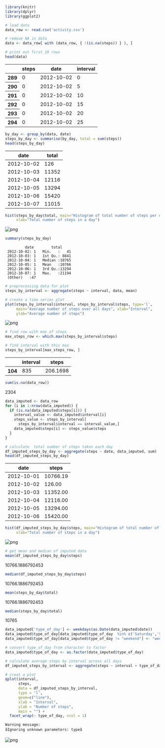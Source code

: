 

```R
library(knitr)
library(dplyr)
library(ggplot2)
```


```R
# load data
data_row <- read.csv('activity.csv')

# remove NA in data
data <- data_row[ with (data_row, { !(is.na(steps)) } ), ]

# print out first 20 rows
head(data)
```


<table>
<thead><tr><th></th><th scope=col>steps</th><th scope=col>date</th><th scope=col>interval</th></tr></thead>
<tbody>
	<tr><th scope=row>289</th><td>0         </td><td>2012-10-02</td><td> 0        </td></tr>
	<tr><th scope=row>290</th><td>0         </td><td>2012-10-02</td><td> 5        </td></tr>
	<tr><th scope=row>291</th><td>0         </td><td>2012-10-02</td><td>10        </td></tr>
	<tr><th scope=row>292</th><td>0         </td><td>2012-10-02</td><td>15        </td></tr>
	<tr><th scope=row>293</th><td>0         </td><td>2012-10-02</td><td>20        </td></tr>
	<tr><th scope=row>294</th><td>0         </td><td>2012-10-02</td><td>25        </td></tr>
</tbody>
</table>




```R
by_day <- group_by(data, date)
steps_by_day <- summarise(by_day, total = sum(steps))
head(steps_by_day)
```


<table>
<thead><tr><th scope=col>date</th><th scope=col>total</th></tr></thead>
<tbody>
	<tr><td>2012-10-02</td><td>  126     </td></tr>
	<tr><td>2012-10-03</td><td>11352     </td></tr>
	<tr><td>2012-10-04</td><td>12116     </td></tr>
	<tr><td>2012-10-05</td><td>13294     </td></tr>
	<tr><td>2012-10-06</td><td>15420     </td></tr>
	<tr><td>2012-10-07</td><td>11015     </td></tr>
</tbody>
</table>




```R
hist(steps_by_day$total, main="Histogram of total number of steps per day", 
     xlab="Total number of steps in a day")
```


![png](output_3_0.png)



```R
summary(steps_by_day)
```


             date        total      
     2012-10-02: 1   Min.   :   41  
     2012-10-03: 1   1st Qu.: 8841  
     2012-10-04: 1   Median :10765  
     2012-10-05: 1   Mean   :10766  
     2012-10-06: 1   3rd Qu.:13294  
     2012-10-07: 1   Max.   :21194  
     (Other)   :47                  



```R
# preprocessing data for plot
steps_by_interval <- aggregate(steps ~ interval, data, mean)

# create a time series plot 
plot(steps_by_interval$interval, steps_by_interval$steps, type='l', 
     main="Average number of steps over all days", xlab="Interval", 
     ylab="Average number of steps")
```


![png](output_5_0.png)



```R
# find row with max of steps
max_steps_row <- which.max(steps_by_interval$steps)

# find interval with this max
steps_by_interval[max_steps_row, ]
```


<table>
<thead><tr><th></th><th scope=col>interval</th><th scope=col>steps</th></tr></thead>
<tbody>
	<tr><th scope=row>104</th><td>835     </td><td>206.1698</td></tr>
</tbody>
</table>




```R
sum(is.na(data_row))
```


2304



```R
data_imputed <- data_row
for (i in 1:nrow(data_imputed)) {
  if (is.na(data_imputed$steps[i])) {
    interval_value <- data_imputed$interval[i]
    steps_value <- steps_by_interval[
      steps_by_interval$interval == interval_value,]
    data_imputed$steps[i] <- steps_value$steps
  }
}
```


```R
# calculate  total number of steps taken each day
df_imputed_steps_by_day <- aggregate(steps ~ date, data_imputed, sum)
head(df_imputed_steps_by_day)
```


<table>
<thead><tr><th scope=col>date</th><th scope=col>steps</th></tr></thead>
<tbody>
	<tr><td>2012-10-01</td><td>10766.19  </td></tr>
	<tr><td>2012-10-02</td><td>  126.00  </td></tr>
	<tr><td>2012-10-03</td><td>11352.00  </td></tr>
	<tr><td>2012-10-04</td><td>12116.00  </td></tr>
	<tr><td>2012-10-05</td><td>13294.00  </td></tr>
	<tr><td>2012-10-06</td><td>15420.00  </td></tr>
</tbody>
</table>




```R
hist(df_imputed_steps_by_day$steps, main="Histogram of total number of steps per day (imputed)", 
     xlab="Total number of steps in a day")
```


![png](output_10_0.png)



```R
# get mean and median of imputed data
mean(df_imputed_steps_by_day$steps)
```


10766.1886792453



```R
median(df_imputed_steps_by_day$steps)
```


10766.1886792453



```R
mean(steps_by_day$total)
```


10766.1886792453



```R
median(steps_by_day$total)
```


10765



```R
data_imputed['type_of_day'] <- weekdays(as.Date(data_imputed$date))
data_imputed$type_of_day[data_imputed$type_of_day  %in% c('Saturday','Sunday') ] <- "weekend"
data_imputed$type_of_day[data_imputed$type_of_day != "weekend"] <- "weekday"
```


```R
# convert type_of_day from character to factor
data_imputed$type_of_day <- as.factor(data_imputed$type_of_day)

# calculate average steps by interval across all days
df_imputed_steps_by_interval <- aggregate(steps ~ interval + type_of_day, data_imputed, mean)

# creat a plot
qplot(interval, 
      steps, 
      data = df_imputed_steps_by_interval, 
      type = 'l', 
      geom=c("line"),
      xlab = "Interval", 
      ylab = "Number of steps", 
      main = "") +
  facet_wrap(~ type_of_day, ncol = 1)
```

    Warning message:
    âIgnoring unknown parameters: typeâ




![png](output_16_2.png)



```R

```
